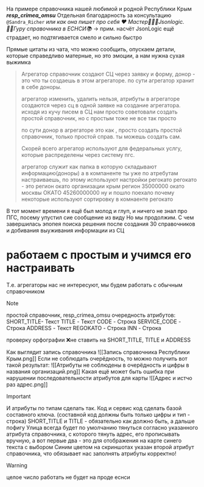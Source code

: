 На примере справочника нашей любимой и родной Республики Крым ***resp_crimea_omsu***
Отдельная благодарность за консультацию `@Sandra_Richer` *или как она пишет про себя ♥️ Мастер👩🏼‍💻Jsonlogic. 🧘‍♀️Гуру справочника в ЕСНСИ📚*  -> прим. насчёт JsonLogic ещё страдает, но подтягивается смело и сильно быстро

Прямые цитаты из чата, что можно сообщить, опускаем детали, которые справедливо матерные, но это эмоции, а нам нужна сухая  выжимка

> Агрегатор справочник создают СЦ через заявку и форму, донор - это что ты создаешь в этом агрегаторе.
> по сути агрегатор хранит в себе доноры.
> 
> агрегатор изменить, удалить нельзя, атрибуты в агрегаторе создаются через сц в одной заявке на создание агрегатора.
> исходя из кучу писем в СЦ нам просто советовали создать простой справочник, но с простым тоже не все так просто
> 
> по сути донор в агрегаторе это как , просто создать простой справочник, только простой справ. ты можешь создать сам. 
>
> Скорей всего агрегатор используют для федеральных услгу, которые распределены через систему пгс.
> 
> агрегатор служит как папка в которую складывают информацию(доноры)
> а в компаненте ты уже по атребутам настраиваешь, по этому используют настройки регокато
> регокато - это регион окато организации
> крым регион 35000000
> окато москвы ОКАТО 45260000000
> ну и пошло поехало
> почему некоторые используют сортировку в комнаенте регокато

В тот момент времени я ещё был молод и глуп, и ничего не знал про ПГС, посему упустил сие сообщение из виду
Но мы продолжим. С чем завершилась эпопея поиска решения после создания 30 справочников и добивания выуживания информации из СЦ

# работаем с простым и учимся его настраивать

Т.е. агрегаторы нас не интересуют, мы будем работать с обычным справочником

> [!NOTE]
> простой справочник, resp_crimea_omsu
> очередность атрибутов:
SHORT_TITLE- Текст
TITLE - Текст
CODE - Строка
SERVICE_CODE - Строка
ADDRESS - Текст
REGOKATO - Строка
INN - Строка
>
> проверку орфографии ❌не ставить на SHORT_TITLE, TITLE и ADDRESS

Как выглядит запись справочника
![[Запись справочника Республики Крым.png]]
Если не соблюдать очерёдность, то можно получить вот такой результат:
![[Атрибуты не соблюдены в очерёдность и цифры в названия организаций.png]]
Какая ещё может быть ошибка при нарушении последовательности атрибутов для карты
![[Адрес и истчо раз адрес.png]]

>[!Important]
>И атрибуты по типам сделать так.  Код и сервис код сделать базой составного ключа. 
>(составной код должны быть только цифры и тип - строка) 
>SHORT_TITLE и TITLE - обязательно как должно быть, а дальше пофигу
>Улица всегда будет по умолчанию тянуться согласно указанного атрибута справочника, с которого тянуть адрес, его прописывать вручную, а вот первые два - это для отображения на карте синего текста с выбором
>Синим цветом на скриншотах указан второй атрибут справочника, что обязывает нас заполнять атрибуты корректно!


>[!Warning]
>целое число работать не будет на проде еснси
